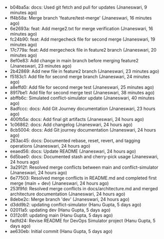 - b04ba5a: docs: Used git fetch and pull for updates (Jnaneswari, 9 minutes ago)
- ff4b58a: Merge branch 'feature/test-merge' (Jnaneswari, 16 minutes ago)
- 6e2693a: feat: Add merge2.txt for merge verification (Jnaneswari, 16 minutes ago)
- fc24b90: feat: Add mergecheck file for second merge (Jnaneswari, 19 minutes ago)
- 17c779a: feat: Add mergecheck file in feature2 branch (Jnaneswari, 20 minutes ago)
- 8ef0e83: Add change in main branch before merging feature2 (Jnaneswari, 23 minutes ago)
- 2b42869: Add new file in feature2 branch (Jnaneswari, 23 minutes ago)
- f5183c1: Add file for second merge branch (Jnaneswari, 24 minutes ago)
- a8effd0: Add file for second merge test (Jnaneswari, 25 minutes ago)
- 8917be1: Add file for second merge test (Jnaneswari, 38 minutes ago)
- abffb6c: Simulated conflict-simulator update (Jnaneswari, 40 minutes ago)
- 8adfccc: docs: Add Git Journey documentation (Jnaneswari, 23 hours ago)
- 400fb5a: docs: Add final git artifacts (Jnaneswari, 24 hours ago)
- 1c06862: docs: Add changelog (Jnaneswari, 24 hours ago)
- 8cb5004: docs: Add Git journey documentation (Jnaneswari, 24 hours ago)
- 263ac45: docs: Documented rebase, reset, revert, and tagging operations (Jnaneswari, 24 hours ago)
- eeaed56: docs: Update README (Jnaneswari, 24 hours ago)
- 6d5bae0: docs: Documented stash and cherry-pick usage (Jnaneswari, 24 hours ago)
- 3a2912f: Resolved merge conflicts between main and conflict-simulator (Jnaneswari, 24 hours ago)
- 6e77503: Resolved merge conflicts in README.md and completed first merge (main + dev) (Jnaneswari, 24 hours ago)
- 253f9fd: Resolved merge conflicts in docs/architecture.md and merged architecture documentation (Jnaneswari, 24 hours ago)
- 8debe2c: Merge branch 'dev' (Jnaneswari, 24 hours ago)
- d3dd9b2: updating conflict-simulator (Hanu Gupta, 5 days ago)
- 02011a5: updating dev (Hanu Gupta, 5 days ago)
- 0312c6f: updating main (Hanu Gupta, 5 days ago)
- fadfd24: Revise README for DevOps Simulator project (Hanu Gupta, 5 days ago)
- ae630eb: Initial commit (Hanu Gupta, 5 days ago)